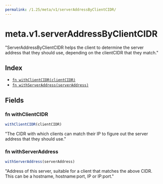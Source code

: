 ```yaml
---
permalink: /1.25/meta/v1/serverAddressByClientCIDR/
---
```


# meta.v1.serverAddressByClientCIDR

"ServerAddressByClientCIDR helps the client to determine the server address that they should use, depending on the clientCIDR that they match."

## Index

* [`fn withClientCIDR(clientCIDR)`](#fn-withclientcidr)
* [`fn withServerAddress(serverAddress)`](#fn-withserveraddress)

## Fields

### fn withClientCIDR

```ts
withClientCIDR(clientCIDR)
```

"The CIDR with which clients can match their IP to figure out the server address that they should use."

### fn withServerAddress

```ts
withServerAddress(serverAddress)
```

"Address of this server, suitable for a client that matches the above CIDR. This can be a hostname, hostname:port, IP or IP:port."